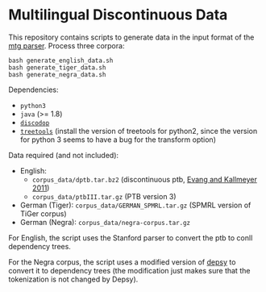 
# Multilingual Discontinuous Data

This repository contains scripts to generate data in the input format
of the [mtg parser](https://github.com/mcoavoux/mtg/).
Process three corpora: 

    bash generate_english_data.sh
    bash generate_tiger_data.sh
    bash generate_negra_data.sh

Dependencies:

- `python3`
- `java` (>= 1.8)
- [`discodop`](https://github.com/andreasvc/disco-dop/)
- [`treetools`](https://github.com/wmaier/treetools) (install the version of
  treetools for python2, since the version for python 3 seems to have a bug
  for the transform option)

Data required (and not included):

- English:
    - `corpus_data/dptb.tar.bz2`   (discontinuous ptb, [Evang and Kallmeyer 2011](http://www.aclweb.org/anthology/W/W11/W11-2913.pdf))
    - `corpus_data/ptbIII.tar.gz` (PTB version 3)
- German (Tiger): `corpus_data/GERMAN_SPMRL.tar.gz`   (SPMRL version of TiGer corpus)
- German (Negra): `corpus_data/negra-corpus.tar.gz`


For English, the script uses the Stanford parser to convert the ptb
to conll dependency trees.

For the Negra corpus, the script uses a modified version of
[depsy](https://nats-www.informatik.uni-hamburg.de/CDG/DownloadPage)
to convert it to dependency trees (the modification just makes sure that
the tokenization is not changed by Depsy).


